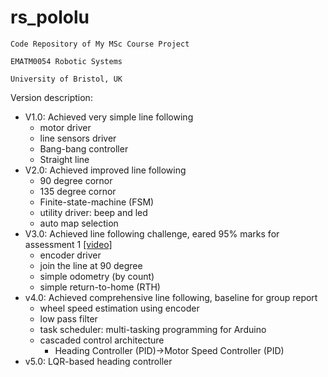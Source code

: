 # rs_pololu

```
Code Repository of My MSc Course Project

EMATM0054 Robotic Systems

University of Bristol, UK
```

Version description:
* V1.0: Achieved very simple line following
    * motor driver
    * line sensors driver
    * Bang-bang controller
    * Straight line
* V2.0: Achieved improved line following
    * 90 degree cornor
    * 135 degree cornor
    * Finite-state-machine (FSM)
    * utility driver: beep and led
    * auto map selection
* V3.0: Achieved line following challenge, eared 95% marks for assessment 1 [[video]](https://www.youtube.com/watch?v=ppUrGDie5EU&ab_channel=RoboDDai)
    * encoder driver
    * join the line at 90 degree
    * simple odometry (by count)
    * simple return-to-home (RTH)
* v4.0: Achieved comprehensive line following, baseline for group report
    * wheel speed estimation using encoder
    * low pass filter
    * task scheduler: multi-tasking programming for Arduino
    * cascaded control architecture
        * Heading Controller (PID)->Motor Speed Controller (PID)
* v5.0: LQR-based heading controller